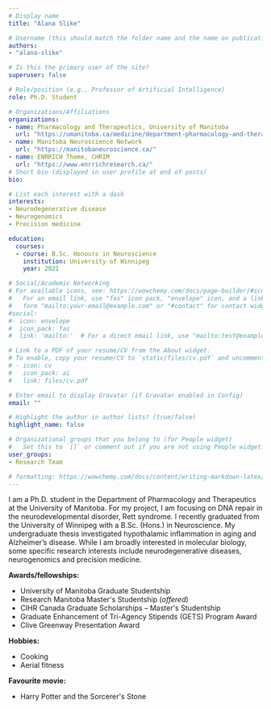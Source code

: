 ```yaml
---
# Display name
title: "Alana Slike"

# Username (this should match the folder name and the name on publications)
authors:
- "alana-slike"

# Is this the primary user of the site?
superuser: false

# Role/position (e.g., Professor of Artificial Intelligence)
role: Ph.D. Student

# Organizations/Affiliations
organizations:
- name: Pharmacology and Therapeutics, University of Manitoba
  url: "https://umanitoba.ca/medicine/department-pharmacology-and-therapeutics"
- name: Manitoba Neuroscience Network
  url: "https://manitobaneuroscience.ca/"
- name: ENRRICH Theme, CHRIM
  url: "https://www.enrrichresearch.ca/"
# Short bio (displayed in user profile at end of posts)
bio: 

# List each interest with a dash
interests:
- Neurodegenerative disease
- Neurogenomics 
- Precision medicine

education:
  courses:
  - course: B.Sc. Honours in Neuroscience
    institution: University of Winnipeg
    year: 2021

# Social/Academic Networking
# For available icons, see: https://wowchemy.com/docs/page-builder/#icons
#   For an email link, use "fas" icon pack, "envelope" icon, and a link in the
#   form "mailto:your-email@example.com" or "#contact" for contact widget.
#social:
#- icon: envelope
#  icon_pack: fas
#  link: 'mailto:'  # For a direct email link, use "mailto:test@example.org".

# Link to a PDF of your resume/CV from the About widget.
# To enable, copy your resume/CV to `static/files/cv.pdf` and uncomment the lines below.
# - icon: cv
#   icon_pack: ai
#   link: files/cv.pdf

# Enter email to display Gravatar (if Gravatar enabled in Config)
email: ""

# Highlight the author in author lists? (true/false)
highlight_name: false

# Organizational groups that you belong to (for People widget)
#   Set this to `[]` or comment out if you are not using People widget.
user_groups:
- Research Team

# formatting: https://wowchemy.com/docs/content/writing-markdown-latex/
---
```


I am a Ph.D. student in the Department of Pharmacology and Therapeutics at the University of Manitoba. For my project, I am focusing on DNA repair in the neurodevelopmental disorder, Rett syndrome. I recently graduated from the University of Winnipeg with a B.Sc. (Hons.) in Neuroscience. My undergraduate thesis investigated hypothalamic inflammation in aging and Alzheimer’s disease. While I am broadly interested in molecular biology, some specific research interests include neurodegenerative diseases, neurogenomics and precision medicine.

**Awards/fellowships:**
- University of Manitoba Graduate Studentship
- Research Manitoba Master's Studentship (*offered*) 
- CIHR Canada Graduate Scholarships – Master's Studentship
- Graduate Enhancement of Tri-Agency Stipends (GETS) Program Award
- Clive Greenway Presentation Award

**Hobbies:**
- Cooking
- Aerial fitness

**Favourite movie:**
- Harry Potter and the Sorcerer's Stone
